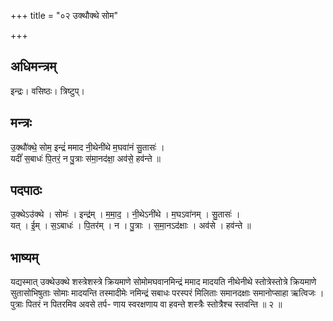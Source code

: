 +++
title = "०२ उक्थौक्थे सोम"

+++
## अधिमन्त्रम्
इन्द्रः। वसिष्ठः। त्रिष्टुप्।

## मन्त्रः
उ॒क्थौ॑क्थे॒ सोम॒ इन्द्रं॑ ममाद नी॒थेनी॑थे म॒घवा॑नं सु॒तासः॑ ।  
यदीं॑ स॒बाधः॑ पि॒तरं॒ न पु॒त्राः स॑मा॒नद॑क्षा॒ अव॑से॒ हव॑न्ते ॥

## पदपाठः
उ॒क्थेऽउ॑क्थे । सोमः॑ । इन्द्र॑म् । म॒मा॒द॒ । नी॒थेऽनी॑थे । म॒घऽवा॑नम् । सु॒तासः॑ ।  
यत् । ई॒म् । स॒ऽबाधः॑ । पि॒तर॑म् । न । पु॒त्राः । स॒मा॒नऽद॑क्षाः । अव॑से । हव॑न्ते ॥

## भाष्यम्
यद्यस्मात् उक्थेउक्थे शस्त्रेशस्त्रे क्रियमाणे सोमोमघवानमिन्द्रं ममाद मादयति नीथेनीथे स्तोत्रेस्तोत्रे क्रियमाणे सुतासोभिषुताः सोमाः मादयन्ति तस्मादीमेः नमिन्द्रं सबाधः परस्परं मिलिताः समानदक्षाः समानोप्साहा ऋत्विजः । पुत्राः पितरं न पितरमिव अवसे तर्प- णाय स्वरक्षणाय वा हवन्ते शस्त्रैः स्तोत्रैश्च स्तवन्ति ॥ २ ॥